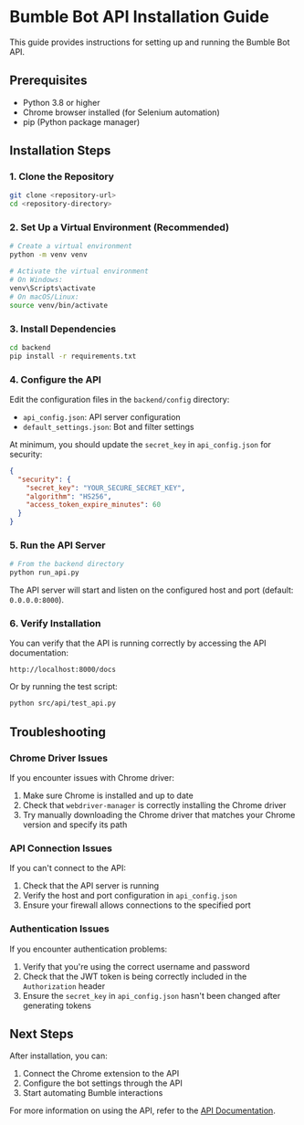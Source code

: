 # Bumble Bot API Installation Guide

This guide provides instructions for setting up and running the Bumble Bot API.

## Prerequisites

- Python 3.8 or higher
- Chrome browser installed (for Selenium automation)
- pip (Python package manager)

## Installation Steps

### 1. Clone the Repository

```bash
git clone <repository-url>
cd <repository-directory>
```

### 2. Set Up a Virtual Environment (Recommended)

```bash
# Create a virtual environment
python -m venv venv

# Activate the virtual environment
# On Windows:
venv\Scripts\activate
# On macOS/Linux:
source venv/bin/activate
```

### 3. Install Dependencies

```bash
cd backend
pip install -r requirements.txt
```

### 4. Configure the API

Edit the configuration files in the `backend/config` directory:

- `api_config.json`: API server configuration
- `default_settings.json`: Bot and filter settings

At minimum, you should update the `secret_key` in `api_config.json` for security:

```json
{
  "security": {
    "secret_key": "YOUR_SECURE_SECRET_KEY",
    "algorithm": "HS256",
    "access_token_expire_minutes": 60
  }
}
```

### 5. Run the API Server

```bash
# From the backend directory
python run_api.py
```

The API server will start and listen on the configured host and port (default: `0.0.0.0:8000`).

### 6. Verify Installation

You can verify that the API is running correctly by accessing the API documentation:

```
http://localhost:8000/docs
```

Or by running the test script:

```bash
python src/api/test_api.py
```

## Troubleshooting

### Chrome Driver Issues

If you encounter issues with Chrome driver:

1. Make sure Chrome is installed and up to date
2. Check that `webdriver-manager` is correctly installing the Chrome driver
3. Try manually downloading the Chrome driver that matches your Chrome version and specify its path

### API Connection Issues

If you can't connect to the API:

1. Check that the API server is running
2. Verify the host and port configuration in `api_config.json`
3. Ensure your firewall allows connections to the specified port

### Authentication Issues

If you encounter authentication problems:

1. Verify that you're using the correct username and password
2. Check that the JWT token is being correctly included in the `Authorization` header
3. Ensure the `secret_key` in `api_config.json` hasn't been changed after generating tokens

## Next Steps

After installation, you can:

1. Connect the Chrome extension to the API
2. Configure the bot settings through the API
3. Start automating Bumble interactions

For more information on using the API, refer to the [API Documentation](api_docs.md).